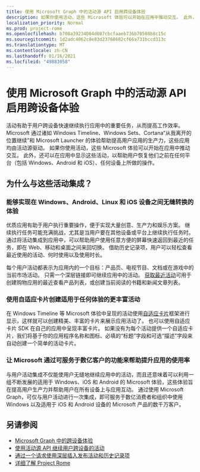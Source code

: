 ```yaml
---
title: 使用 Microsoft Graph 中的活动源 API 启用跨设备体验
description: 如果你使用活动，这些 Microsoft 体验可以开始在应用中推动交互。 此外，还可以在应用中显示这些活动，以帮助用户恢复他们之前在任何平台（包括 Windows、Android 和 iOS）、任何设备上所做的操作。
localization_priority: Normal
ms.prod: project-rome
ms.openlocfilehash: b708a39234004d087cbcfaaeb736b70508b8c15c
ms.sourcegitcommit: 1d2adc4062c8e83d23768682cf66a731bccd313c
ms.translationtype: MT
ms.contentlocale: zh-CN
ms.lasthandoff: 01/16/2021
ms.locfileid: "49883058"
---
```

# <a name="using-the-activity-feed-api-in-microsoft-graph-to-enable-cross-device-experiences"></a>使用 Microsoft Graph 中的活动源 API 启用跨设备体验

活动有助于用户跨设备快速继续执行应用中的重要任务，从而提高工作效率。 Microsoft 通过诸如 Windows Timeline、Windows Sets、Cortana“从我离开的位置继续”和 Microsoft Launcher 的体验帮助提高用户应用的生产力，这些应用均由活动源驱动。 如果你使用活动，这些 Microsoft 体验可以开始在应用中推动交互。 此外，还可以在应用中显示这些活动，以帮助用户恢复他们之前在任何平台（包括 Windows、Android 和 iOS）、任何设备上所做的操作。

## <a name="why-integrate-with-activities"></a>为什么与这些活动集成？
### <a name="enable-experiences-that-flow-seamlessly-between-windows-android-linux-and-ios-devices"></a>能够实现在 Windows、Android、Linux 和 iOS 设备之间无缝转换的体验 
优质应用有助于用户执行重要操作，便于实现大量创意、生产力和娱乐方案。 继续执行任务可能充满挑战，尤其是当用户要在其他设备或平台上继续执行任务时。 通过将活动集成到应用中，可以帮助用户使用任意方便的屏幕快速返回到最近的任务，即在 Web、移动和桌面之间来回切换。 借助历史记录项，用户可以轻松查看最近使用的活动、何时使用以及使用时长。   

每个用户活动都表示为应用内的一个目标：产品页、电视节目、文档或在游戏中的当前市场活动。 只需一个深层链接即可继续应用中的活动。 [获取最近活动](/graph/api/projectrome-get-recent-activities?view=graph-rest-1.0)可用于创建购物应用的最近查看产品列表，或创建当前阅读的书籍和新闻文章列表。 

### <a name="create-richer-activities-for-any-experience-with-adaptive-cards"></a>使用自适应卡片创建适用于任何体验的更丰富活动
在 Windows Timeline 等 Microsoft 体验中呈现的活动使用[自适应卡片](https://adaptivecards.io/)框架进行显示，这样就可以创建精美、丰富的卡片来展示应用活动了。 也可以使用自适应卡片 SDK 在自己的应用中呈现丰富卡片。 如果没有为每个活动提供一个自适应卡片，我们将基于你的应用程序名称和图标、必填的“标题”字段和可选“描述”字段来自动创建一个简单的活动卡片。 

### <a name="let-microsoft-help-drive-app-usage-with-features-that-reach-hundreds-of-millions-of-customers"></a>让 Microsoft 通过可服务于数亿客户的功能来帮助提升应用的使用率
与用户活动集成不仅能使用户无缝地继续应用中的活动，而且还意味着可以利用一组不断发展的适用于 Windows、iOS 和 Android 的 Microsoft 体验，这些体验旨在提高用户生产力并帮助用户在所有设备上与应用互动。 通过使用 Microsoft Graph，可仅与用户活动进行一次集成，即可服务于数亿消费者和组织中使用 Windows 以及适用于 iOS 和 Android 设备的 Microsoft 产品的数千万客户。

## <a name="see-also"></a>另请参阅

- [Microsoft Graph 中的跨设备体验](cross-device-concept-overview.md)
- [使用活动源 API 继续用户跨设备的活动](/graph/api/resources/activity-feed-api-overview?view=graph-rest-1.0)
- [通过一个请求使用深层插入发布活动和历史记录项](/graph/api/projectrome-put-activity?view=graph-rest-1.0#example-2---deep-insert)
- [详细了解 Project Rome](/windows/project-rome/)